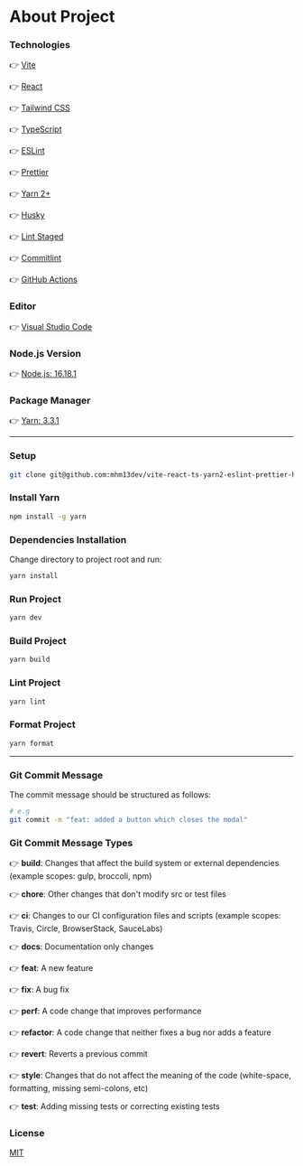 # About Project

### Technologies

👉 [Vite](https://vitejs.dev/)

👉 [React](https://reactjs.org/)

👉 [Tailwind CSS](https://tailwindcss.com/)

👉 [TypeScript](https://www.typescriptlang.org/)

👉 [ESLint](https://eslint.org/)

👉 [Prettier](https://prettier.io/)

👉 [Yarn 2+](https://yarnpkg.com/)

👉 [Husky](https://typicode.github.io/husky/#/)

👉 [Lint Staged](https://github.com/okonet/lint-staged#readme)

👉 [Commitlint](https://commitlint.js.org)

👉 [GitHub Actions](https://docs.github.com/en/actions)

### Editor

👉 [Visual Studio Code](https://code.visualstudio.com/)

### Node.js Version

👉 [Node.js: 16.18.1](https://nodejs.org/en/)

### Package Manager

👉 [Yarn: 3.3.1](https://yarnpkg.com/)

---

### Setup

```bash
git clone git@github.com:mhm13dev/vite-react-ts-yarn2-eslint-prettier-husky-gh-actions.git
```

### Install Yarn

```bash
npm install -g yarn
```

### Dependencies Installation

Change directory to project root and run:

```bash
yarn install
```

### Run Project

```bash
yarn dev
```

### Build Project

```bash
yarn build
```

### Lint Project

```bash
yarn lint
```

### Format Project

```bash
yarn format
```

---

### Git Commit Message

The commit message should be structured as follows:

```bash
# e.g
git commit -m "feat: added a button which closes the modal"
```

### Git Commit Message Types

👉 **build**: Changes that affect the build system or external dependencies (example scopes: gulp, broccoli, npm)

👉 **chore**: Other changes that don't modify src or test files

👉 **ci**: Changes to our CI configuration files and scripts (example scopes: Travis, Circle, BrowserStack, SauceLabs)

👉 **docs**: Documentation only changes

👉 **feat**: A new feature

👉 **fix**: A bug fix

👉 **perf**: A code change that improves performance

👉 **refactor**: A code change that neither fixes a bug nor adds a feature

👉 **revert**: Reverts a previous commit

👉 **style**: Changes that do not affect the meaning of the code (white-space, formatting, missing semi-colons, etc)

👉 **test**: Adding missing tests or correcting existing tests

### License

[MIT](https://choosealicense.com/licenses/mit/)
